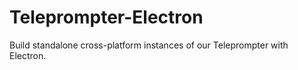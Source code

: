 # Teleprompter-Electron
Build standalone cross-platform instances of our Teleprompter with Electron.

